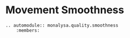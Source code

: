 
# Movement Smoothness

```{eval-rst} 
.. automodule:: monalysa.quality.smoothness
    :members:
```